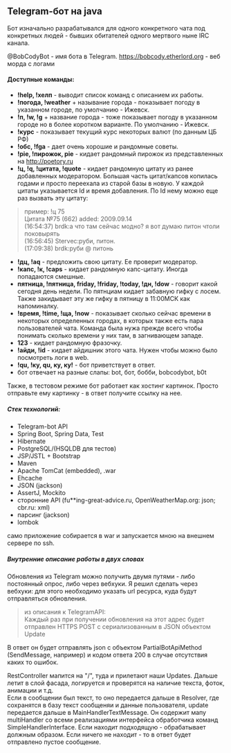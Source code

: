 ## Telegram-бот на java

Бот изначально разрабатывался для одного конкретного чата под конкретных людей - бывших обитателей одного
мертвого ныне IRC канала.

@BobCodyBot - имя бота в Telegram.
https://bobcody.etherlord.org - веб морда с логами

#### Доступные команды:

- **!help, !хелп** - выводит список команд с описанием их работы.
- **!погода, !weather** + называние города - показывает погоду в указанном городе, по умолчанию - Ижевск.
- **!п, !w, !g** + название города - тоже показывает погоду в указанном городе но в более коротком варианте. По
  умолчанию - Ижевск.
- **!курс** - показывает текущий курс некоторых валют (по данным ЦБ РФ)
- **!обс, !fga** - дает очень хорошие и рандомные советы.
- **!pie, !пирожок, pie** - кидает рандомный пирожок из представленных на http://poetory.ru
- **!ц, !q, !цитата, !quote** - кидает рандомную цитату из ранее добавленных модератором. Большая часть цитат/капсов
  копилась годами и просто переехала из старой базы в новую. У каждой цитаты указывается Id и время добавления. По Id
  нему можно еще раз вызвать эту цитату:

> пример: !ц 75  
> Цитата №75 (662) added: 2009.09.14  
(16:54:37) brdk:а что там сейчас модно? я вот думаю питон чтоли поковырять  
(16:56:45) Stervec:руби, питон.  
(17:09:38) brdk:руби @ питонь

- **!дц, !aq** - предложить свою цитату. Ее проверит модератор.
- **!капс, !к, !caps** - кидает рандомную капс-цитату. Иногда попадаются смешные.
- **пятница, !пятница, friday, !friday, !today, !дн, !dow** - говорит какой сегодня день недели. По пятнциам кидает забавную гифку с лосем. Также
  закидывает эту же гифку в пятницу в 11:00МСК как напоминалку.
- **!время, !time, !ща, !now** - показывает сколько сейчас времени в некоторых определенных городах, в которых также
  есть пара пользователей чата. Команда была нужа прежде всего чтобы понимать сколько времени у них там, в загнивающем
  западе.
- **123**  - кидает рандомную фразочку.
- **!айди, !id** - кидает айдишник этого чата. Нужен чтобы можно было посмотреть логи в web.
- **!qu, !ку, qu, ку, ку!** - бот приветствует в ответ.
- бот отвечает на разные слапы:  bot, бот, бобби, bobcodybot, b0t

Также, в тестовом режиме бот работает как хостинг картинок. Просто отправьте ему картинку - в ответ получите ссылку на нее.

##### Стек технологий:

- Telegram-bot API
- Spring Boot, Spring Data, Test
- Hibernate
- PostgreSQL/(HSQLDB для тестов)
- JSP/JSTL + Bootstrap
- Maven
- Apache TomCat (embedded), .war
- Ehcache
- JSON (jackson)
- AssertJ, Mockito
- сторонние API (fu**ing-great-advice.ru, OpenWeatherMap.org: json; cbr.ru: xml)
- парсинг (jackson)
- lombok

само приложение собирается в war и запускается мною на внешнем сервере по ssh.

##### Внутренние описание работы в двух словах

Обновления из Telegram можно получить двумя путями - либо постоянный опрос, либо через вебхуки. Я решил сделать через
вебхуки: для этого необходимо указать url ресурса, куда будут отправляться обновления.
> из описания к TelegramAPI:  
> Каждый раз при получении обновления на этот адрес будет отправлен HTTPS POST с сериализованным в JSON объектом Update

В ответ он будет отправлять json с объектом PartialBotApiMethod (SendMessage, например) и кодом ответа 200 в случае
отсутствия каких то ошибок.

RestController мапится на "/", туда и прилетают наши Updates. Дальше летит в слой фасада, логируется и проверятся на
наличие текста, фоток, анимации и т.д.  
Если в сообщении был текст, то оно передается дальше в Resolver, где сохранятся в базу текст сообщеняи и данные
пользователя, update передается дальше в MainHandlerTextMessage. Он содержит мапу multiHandler со всеми реализациями
интерфейса обработчика команд SimpleHandlerInterface. Если находит подходящую - обрабатывает должным образом. Если
ничего не находит - то в ответ будет отправлено пустое сообщение.   


 